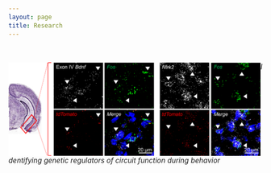 ```yaml
---
layout: page
title: Research
---
```

<br><br>
<img style="float: left;" src="/RNAscope.jpg" width="500"> <i>Identifying genetic regulators of circuit function during behavior</i><br>

